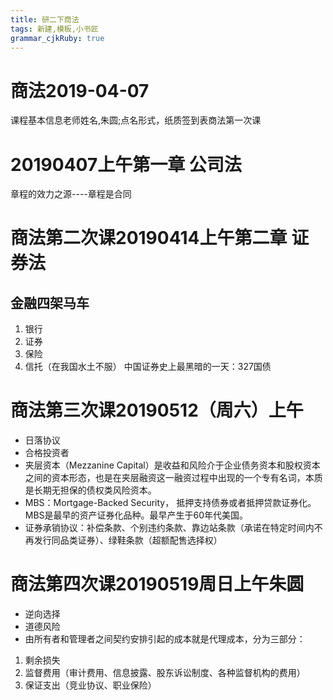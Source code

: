 ```yaml
---
title: 研二下商法
tags: 新建,模板,小书匠
grammar_cjkRuby: true
---
```


# 商法2019-04-07
课程基本信息老师姓名,朱圆;点名形式，纸质签到表商法第一次课
# 20190407上午第一章 公司法
章程的效力之源----章程是合同

# 商法第二次课20190414上午第二章 证券法
## 金融四架马车
1. 银行
2. 证券
3. 保险
4. 信托（在我国水土不服）
中国证券史上最黑暗的一天：327国债

# 商法第三次课20190512（周六）上午
- 日落协议
- 合格投资者
- 夹层资本（Mezzanine Capital）是收益和风险介于企业债务资本和股权资本之间的资本形态，也是在夹层融资这一融资过程中出现的一个专有名词，本质是长期无担保的债权类风险资本。
- MBS：Mortgage-Backed Security， 抵押支持债券或者抵押贷款证券化。MBS是最早的资产证券化品种。最早产生于60年代美国。
- 证券承销协议：补偿条款、个别违约条款、靠边站条款（承诺在特定时间内不再发行同品类证券）、绿鞋条款（超额配售选择权）
# 商法第四次课20190519周日上午朱圆
- 逆向选择
- 道德风险
- 由所有者和管理者之间契约安排引起的成本就是代理成本，分为三部分：
1. 剩余损失
2. 监督费用（审计费用、信息披露、股东诉讼制度、各种监督机构的费用）
3. 保证支出（竞业协议、职业保险）